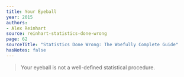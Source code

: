 ```yaml
---
title: Your Eyeball
year: 2015
authors:
- Alex Reinhart
source: reinhart-statistics-done-wrong
page: 62
sourceTitle: "Statistics Done Wrong: The Woefully Complete Guide"
hasNotes: false
---
```


> Your eyeball is not a well-deﬁned statistical procedure.
